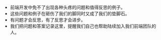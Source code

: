 - 前端开发中免不了出现各种头疼的问题和值得反思的例子。
- 这些问题和例子在砸伤了我们的脚同时又成了我们的垫脚石。
- 有问题才会反思，有了反思才会进步。
- 我们把问题和答案记录这里，提醒我们自己也帮助陆续加入我们前端团队的人。